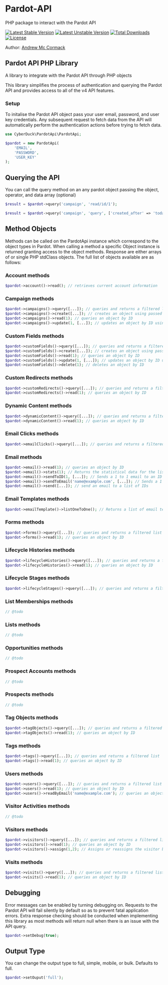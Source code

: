 # Pardot-API
PHP package to interact with the Pardot API

[![Latest Stable Version](https://poser.pugx.org/cyber-duck/pardot-api/v/stable)](https://packagist.org/packages/cyber-duck/pardot-api)
[![Latest Unstable Version](https://poser.pugx.org/cyber-duck/pardot-api/v/unstable)](https://packagist.org/packages/cyber-duck/pardot-api)
[![Total Downloads](https://poser.pugx.org/cyber-duck/pardot-api/downloads)](https://packagist.org/packages/cyber-duck/pardot-api)
[![License](https://poser.pugx.org/cyber-duck/pardot-api/license)](https://packagist.org/packages/cyber-duck/pardot-api)

Author: [Andrew Mc Cormack](https://github.com/Andrew-Mc-Cormack)

## Pardot API PHP Library

A library to integrate with the Pardot API through PHP objects

This library simplifies the process of authentication and querying the Pardot API and provides access to all of the v4 API features.

### Setup

To initalise the Pardot API object pass your user email, password, and user key credentials.
Any subsequent request to fetch data from the API will automatically perform the authentication actions before trying to fetch data.

```php
use CyberDuck\PardotApi\PardotApi;

$pardot = new PardotApi(
    'EMAIL',
    'PASSWORD',
    'USER_KEY'
);
```

## Querying the API

You can call the query method on an any pardot object passing the object, operator, and data array (optional)

```php
$result = $pardot->query('campaign', 'read/id/1');

$result = $pardot->query('campaign', 'query', ['created_after' => 'today']);
```

## Method Objects

Methods can be called on the PardotApi instance which correspond to the object types in Pardot. 
When calling a method a specific Object instance is returned granting access to the object methods.
Response are either arrays of or single PHP stdClass objects.
The full list of objects available are as follows:

### Account methods

```php
$pardot->account()->read(); // retrieves current account information
```

### Campaign methods

```php
$pardot->campaigns()->query([...]); // queries and returns a filtered list
$pardot->campaigns()->create([...]); // creates an object using passed array data
$pardot->campaigns()->read(1); // queries an object by ID
$pardot->campaigns()->update(1, [...]); // updates an object by ID using passed array data 
```

### Custom Fields methods

```php
$pardot->customFields()->query([...]); // queries and returns a filtered list
$pardot->customFields()->create([...]); // creates an object using passed array data
$pardot->customFields()->read(1); // queries an object by ID
$pardot->customFields()->update(1, [...]); // updates an object by ID using passed array data 
$pardot->customFields()->delete(1); // deletes an object by ID
```

### Custom Redirects methods

```php
$pardot->customRedirects()->query([...]); // queries and returns a filtered list
$pardot->customRedirects()->read(1); // queries an object by ID
```

### Dynamic Content methods

```php
$pardot->dynamicContent()->query([...]); // queries and returns a filtered list
$pardot->dynamicContent()->read(1); // queries an object by ID
```

### Email Clicks methods

```php
$pardot->emailClicks()->query([...]); // queries and returns a filtered list
```

### Email methods

```php
$pardot->email()->read(1); // queries an object by ID
$pardot->email()->stats(1); // Returns the statistical data for the list email 
$pardot->email()->sendToID(1, [...]); // Sends a 1 to 1 email to an ID using an array of email config / data
$pardot->email()->sendToEmail('name@example.com', [...]); // Sends a 1 to 1 email to a email address an array of email config / data
$pardot->email()->send([...]); // send an email to a list of IDs
```

### Email Templates methods

```php
$pardot->emailTemplate()->listOneToOne(); // Returns a list of email templates used in 1 to 1 emails
```

### Forms methods

```php
$pardot->forms()->query([...]); // queries and returns a filtered list
$pardot->forms()->read(1); // queries an object by ID
```

### Lifecycle Histories methods

```php
$pardot->lifecycleHistories()->query([...]); // queries and returns a filtered list
$pardot->lifecycleHistories()->read(1); // queries an object by ID
```

### Lifecycle Stages methods

```php
$pardot->lifecycleStages()->query([...]); // queries and returns a filtered list
```

### List Memberships methods

```php
// @todo
```

### Lists methods

```php
// @todo
```

### Opportunities methods

```php
// @todo
```

### Prospect Accounts methods

```php
// @todo
```

### Prospects methods

```php
// @todo
```

### Tag Objects methods

```php
$pardot->tagObjects()->query([...]); // queries and returns a filtered list
$pardot->tagObjects()->read(1); // queries an object by ID
```

### Tags methods

```php
$pardot->tags()->query([...]); // queries and returns a filtered list
$pardot->tags()->read(1); // queries an object by ID
```

### Users methods

```php
$pardot->users()->query([...]); // queries and returns a filtered list
$pardot->users()->read(1); // queries an object by ID
$pardot->users()->readByEmail('name@example.com'); // queries an object by email
```

### Visitor Activities methods

```php
// @todo
```

### Visitors methods

```php
$pardot->visitors()->query([...]); // queries and returns a filtered list
$pardot->visitors()->read(1); // queries an object by ID
$pardot->visitors()->assign(1,2); // Assigns or reassigns the visitor by ID to a prospect ID.
```

### Visits methods

```php
$pardot->visits()->query([...]); // queries and returns a filtered list
$pardot->visits()->read(1); // queries an object by ID
```

## Debugging

Error messages can be enabled by turning debugging on. Requests to the Pardot API will fail silently by default so as to prevent
fatal application errors. Extra response checking should be conducted when implementing this library as most methods will return
null when there is an issue with the API query.

```php
$pardot->setDebug(true);
```

## Output Type

You can change the output type to full, simple, mobile, or bulk. Defaults to full.

```php
$pardot->setOuput('full');
```


